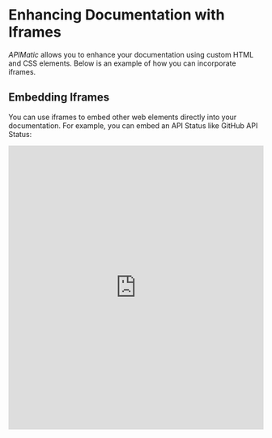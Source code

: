# Enhancing Documentation with Iframes

*APIMatic* allows you to enhance your documentation using custom HTML and CSS elements. Below is an example of how you can incorporate iframes.

## Embedding Iframes

You can use iframes to embed other web elements directly into your documentation. For example, you can embed an API Status like GitHub API Status:

<iframe src="https://www.githubstatus.com/" width="100%" height="560px" frameBorder="0" scrolling="yes" style="border: none;"> </iframe>
